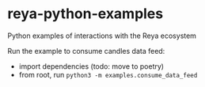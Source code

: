 # reya-python-examples
Python examples of interactions with the Reya ecosystem

Run the example to consume candles data feed:
- import dependencies  (todo: move to poetry)
- from root, run `python3 -m examples.consume_data_feed`